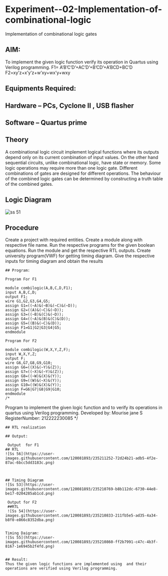 # Experiment--02-Implementation-of-combinational-logic
Implementation of combinational logic gates
 
## AIM:
To implement the given logic function verify its operation in Quartus using Verilog programming.
 F1= A’B’C’D’+AC’D’+B’CD’+A’BCD+BC’D
F2=xy’z+x’y’z+w’xy+wx’y+wxy
 
 
 
## Equipments Required:
## Hardware – PCs, Cyclone II , USB flasher
## Software – Quartus prime


## Theory
A combinational logic circuit implement logical functions where its outputs depend only on its current combination of input values. On the other hand sequential circuits, unlike combinational logic, have state or memory.
Some logic operations may require more than one logic gate. Different combinations of gates are designed for different operations. The behaviour of the combined logic gates can be determined by constructing a truth table of the combined gates.
 

## Logic Diagram

![ss 51](https://user-images.githubusercontent.com/120081893/235205028-1d437fdf-467a-416f-a148-210fade90210.png)

## Procedure
Create a project with required entities.
Create a module along with respective file name.
Run the respective programs for the given boolean equations.
Run the module and get the respective RTL outputs.
Create university program(VWF) for getting timing diagram.
Give the respective inputs for timing diagram and obtain the results
```
## Program:

Program For F1

module combilogic(A,B,C,D,F1);
input A,B,C,D;
output F1;
wire G1,G2,G3,G4,G5;
assign G1=((~A)&(~B)&(~C)&(~D));
assign G2=((A)&(~C)&(~D));
assign G3=((~B)&(C)&(~D));
assign G4=((~A)&(B)&(C)&(D));
assign G5=((B)&(~C)&(D));
assign F1=G1|G2|G3|G4|G5;
endmodule

Program For F2

module combilogic(W,X,Y,Z,F);
input W,X,Y,Z;
output F;
wire G6,G7,G8,G9,G10;
assign G6=((X)&(~Y)&(Z));
assign G7=((~X)&(~Y)&(Z));
assign G8=((~W)&(X)&(Y));
assign G9=((W)&(~X)&(Y)); 
assign G10=((W)&(X)&(Y));
assign F=G6|G7|G8|G9|G10;
endmodule
/*
```
Program to implement the given logic function and to verify its operations in quartus using Verilog programming.
Developed by: Mourise jane S
RegisterNumber: 212222230085 
*/
```
## RTL realization

## Output:

 Output  for F1
## RTL
![Ss 56](https://user-images.githubusercontent.com/120081893/235211252-72d24b21-adb5-4f2e-87ac-6bcc5dd3183c.png)



## Timing Diagram
![Ss 53](https://user-images.githubusercontent.com/120081893/235210769-b8b112dc-6730-44e8-be17-0204285ab1cd.png)

 Output for F2
 ##RTL
 ![Ss 54](https://user-images.githubusercontent.com/120081893/235210833-211fb5e5-ad35-4a34-b8f0-e866c8352dba.png)


Timing Daigram:
![Ss 55](https://user-images.githubusercontent.com/120081893/235210860-ff2b7991-c47c-4b3f-8167-1e6945b2f4fd.png)


## Result:
Thus the given logic functions are implemented using  and their operations are verified using Verilog programming.
